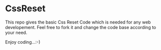 # CssReset
This repo gives the basic Css Reset Code which is needed for any web developement. Feel free to fork it and change the code base according to your need.

Enjoy coding...:-)
